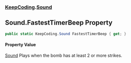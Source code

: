 ### [KeepCoding](KeepCoding.md 'KeepCoding').[Sound](KeepCoding_Sound.md 'KeepCoding.Sound')
## Sound.FastestTimerBeep Property
```csharp
public static KeepCoding.Sound FastestTimerBeep { get; }
```
#### Property Value
[Sound](KeepCoding_Sound.md 'KeepCoding.Sound')
Plays when the bomb has at least 2 or more strikes.  
